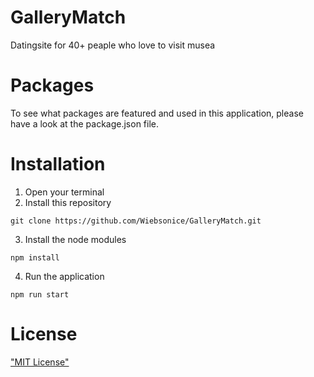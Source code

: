 # GalleryMatch
Datingsite for 40+ peaple who love to visit musea


# Packages
To see what packages are featured and used in this application, please have a look at the package.json file.

# Installation
1. Open your terminal
2. Install this repository
```
git clone https://github.com/Wiebsonice/GalleryMatch.git
```
3. Install the node modules
```
npm install
```
4. Run the application
```
npm run start
```

# License
["MIT License"](https://github.com/Wiebsonice/GalleryMatch/blob/master/license)

